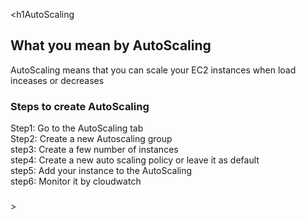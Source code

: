 <h1AutoScaling</h1>
<h2>What you mean by AutoScaling</h2>
<p>
AutoScaling means that you can scale your EC2 instances when load inceases or decreases
</p>
<p>
<h3>Steps to create AutoScaling</h3>
</p>
<div>
<p>
Step1: Go to the AutoScaling tab <br>
Step2: Create a new Autoscaling group <br>
step3: Create a few number of instances <br>
step4: Create a new auto scaling policy or leave it as default <br>
step5: Add your instance to the AutoScaling <br>
step6: Monitor it by cloudwatch <br>
</p>
</div>
<div>
<h3>

</h3>


</div>
>
